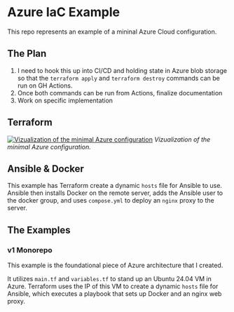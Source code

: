 # Azure IaC Example

This repo represents an example of a mininal Azure Cloud configuration. 

## The Plan

1) I need to hook this up into CI/CD and holding state in Azure blob storage so that the `terraform apply` and `terraform destroy` commands can be run on GH Actions.
1) Once both commands can be run from Actions, finalize documentation 
1) Work on specific implementation

## Terraform 

[![Vizualization of the minimal Azure configuration](images/azure-example-min.jpg "Minimal Azure Configuration")](images/azure-example-min.jpg)
*Vizualization of the minimal Azure configuration.*

## Ansible & Docker

This example has Terraform create a dynamic `hosts` file for Ansible to use. Ansible then installs Docker on the remote server, adds the Ansible user to the docker group, and uses `compose.yml` to deploy an `nginx` proxy to the server.

## The Examples

### v1 Monorepo

This example is the foundational piece of Azure architecture that I created. 

It utilizes `main.tf` and `variables.tf` to stand up an Ubuntu 24.04 VM in Azure. Terraform uses the IP of this VM to create a dynamic `hosts` file for Ansible, which executes a playbook that sets up Docker and an nginx web proxy.
